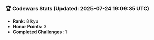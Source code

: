 ### 🏆 Codewars Stats (Updated: 2025-07-24 19:09:35 UTC)

- **Rank:** 8 kyu
- **Honor Points:** 3
- **Completed Challenges:** 1
